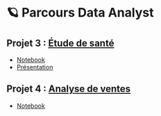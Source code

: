 # 🪐 Parcours Data Analyst

## Projet 3 : [Étude de santé](https://github.com/gllmfrnr/OC/tree/master/p3)
- [Notebook](https://github.com/gllmfrnr/OC/blob/master/p3/p3.ipynb)
- [Présentation](https://github.com/gllmfrnr/OC/blob/master/p3/p3.%20Pr%C3%A9sentation.pdf)
## Projet 4 : [Analyse de ventes](https://github.com/gllmfrnr/OC/tree/master/p4)
- [Notebook](https://github.com/gllmfrnr/OC/blob/master/p4/p4.ipynb)
